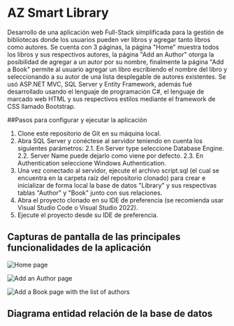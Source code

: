 # AZ Smart Library

Desarrollo de una aplicación web Full-Stack simplificada para la gestión de bibliotecas donde los usuarios pueden ver libros y agregar tanto libros como autores.
Se cuenta con 3 páginas, la página "Home" muestra todos los libros y sus respectivos autores, la página "Add an Author" otorga la posibilidad de agregar a un autor por su nombre, finalmente la página "Add a Book" permite al usuario agregar un libro escribiendo el nombre del libro y seleccionando a su autor de una lista desplegable de autores existentes.
Se usó ASP.NET MVC, SQL Server y Entity Framework, además fué desarrollado usando el lenguaje de programación C#, el lenguaje de marcado web HTML y sus respectivos estilos mediante el framework de CSS llamado Bootstrap.

##Pasos para configurar y ejecutar la aplicación

1. Clone este repositorio de Git en su máquina local.
2. Abra SQL Server y conéctese al servidor teniendo en cuenta los siguientes parámetros:
   2.1. En Server type seleccione Database Engine.
   2.2. Server Name puede dejarlo como viene por defecto.
   2.3.  En Authentication seleccione Windows Authentication.
3. Una vez conectado al servidor, ejecute el archivo script.sql (el cual se encuentra en la carpeta raíz del repositorio clonado) para crear e inicializar de forma local la base de datos "Library" y sus respectivas tablas "Author" y "Book" junto con sus relaciones.
4. Abra el proyecto clonado en su IDE de preferencia (se recomienda usar Visual Studio Code o Visual Studio 2022).
5. Ejecute el proyecto desde su IDE de preferencia.

## Capturas de pantalla de las principales funcionalidades de la aplicación

![Home page](https://github.com/DiegoSL26/Library-MVC/assets/64794509/023aeb4a-9d16-450b-8830-369d787a9dfb)

![Add an Author page](https://github.com/DiegoSL26/Library-MVC/assets/64794509/feacf915-b158-4714-920e-e99ea3d70fae)

![Add a Book page with the list of authors](https://github.com/DiegoSL26/Library-MVC/assets/64794509/c3ed453a-94d5-4737-88d5-911e73077b52)

## Diagrama entidad relación de la base de datos
